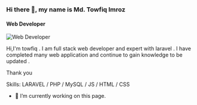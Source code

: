 ### Hi there 👋, my name is Md. Towfiq Imroz
#### Web Developer
![Web Developer](https://scontent.fdac27-2.fna.fbcdn.net/v/t39.30808-6/297278583_425500069631079_1297051753034510082_n.jpg?_nc_cat=106&ccb=1-7&_nc_sid=e3f864&_nc_eui2=AeGjYv7TFstL3BjBdAx0srOoERDS2K1Kt14RENLYrUq3XiOQLNa_mqUL8zZabcAJw27z0suupHk-UjDozBF94Ft3&_nc_ohc=MS4_kSTHQDIAX8a30nz&_nc_ht=scontent.fdac27-2.fna&oh=00_AT-XYEYa52YJNNQpN3f907xUrkZ7DgAr3DDtj1I8U44Jyg&oe=62EE3C12)

Hi,I'm towfiq . I am full stack web developer and expert with laravel . I have completed many web application and continue to gain knowledge to be updated . 

Thank you

Skills: LARAVEL / PHP / MySQL / JS / HTML / CSS

- 🔭 I’m currently working on this page. 




